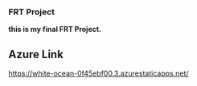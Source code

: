 ### FRT Project

**this is my final FRT Project.**

## Azure Link 
 https://white-ocean-0f45ebf00.3.azurestaticapps.net/
